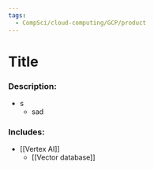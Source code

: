 ```yaml
---
tags:
  - CompSci/cloud-computing/GCP/product
---
```

# Title
### Description:
- s
	- sad
### Includes:
- [[Vertex AI]]
	- [[Vector database]]